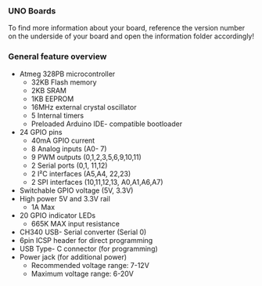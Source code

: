 ### UNO Boards

To find more information about your board, reference the version number on the underside 
of your board and open the information folder accordingly!

### General feature overview

- Atmeg 328PB microcontroller
    - 32KB Flash memory
    - 2KB SRAM
    - 1KB EEPROM
    - 16MHz external crystal oscillator
    - 5 Internal timers
    - Preloaded Arduino IDE- compatible bootloader
- 24 GPIO pins
    - 40mA GPIO current
    - 8 Analog inputs (A0- 7)
    - 9 PWM outputs	(0,1,2,3,5,6,9,10,11)
    - 2 Serial ports (0,1, 11,12)
    - 2 I²C interfaces (A5,A4, 22,23)
    - 2 SPI interfaces (10,11,12,13, A0,A1,A6,A7)
- Switchable GPIO voltage (5V, 3.3V)
- High power 5V and 3.3V rail
    - 1A Max
- 20 GPIO indicator LEDs
    - 665K MAX input resistance
- CH340 USB- Serial converter (Serial 0)
- 6pin ICSP header for direct programming
- USB Type- C connector (for programming)
- Power jack (for additional power)
    - Recommended voltage range: 7-12V
    - Maximum voltage range: 6-20V